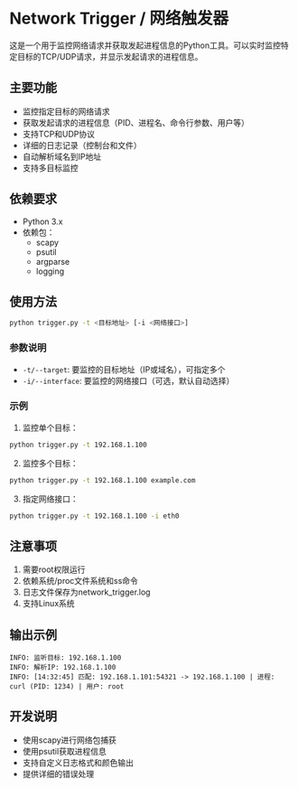 # Network Trigger / 网络触发器

这是一个用于监控网络请求并获取发起进程信息的Python工具。可以实时监控特定目标的TCP/UDP请求，并显示发起请求的进程信息。

## 主要功能
- 监控指定目标的网络请求
- 获取发起请求的进程信息（PID、进程名、命令行参数、用户等）
- 支持TCP和UDP协议
- 详细的日志记录（控制台和文件）
- 自动解析域名到IP地址
- 支持多目标监控

## 依赖要求
- Python 3.x
- 依赖包：
  - scapy
  - psutil
  - argparse
  - logging

## 使用方法
```bash
python trigger.py -t <目标地址> [-i <网络接口>]
```

### 参数说明
- `-t/--target`: 要监控的目标地址（IP或域名），可指定多个
- `-i/--interface`: 要监控的网络接口（可选，默认自动选择）

### 示例
1. 监控单个目标：
```bash
python trigger.py -t 192.168.1.100
```

2. 监控多个目标：
```bash
python trigger.py -t 192.168.1.100 example.com
```

3. 指定网络接口：
```bash
python trigger.py -t 192.168.1.100 -i eth0
```

## 注意事项
1. 需要root权限运行
2. 依赖系统/proc文件系统和ss命令
3. 日志文件保存为network_trigger.log
4. 支持Linux系统

## 输出示例
```
INFO: 监听目标: 192.168.1.100
INFO: 解析IP: 192.168.1.100
INFO: [14:32:45] 匹配: 192.168.1.101:54321 -> 192.168.1.100 | 进程: curl (PID: 1234) | 用户: root
```

## 开发说明
- 使用scapy进行网络包捕获
- 使用psutil获取进程信息
- 支持自定义日志格式和颜色输出
- 提供详细的错误处理
